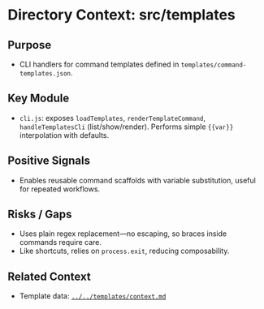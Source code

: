 # Directory Context: src/templates

## Purpose

- CLI handlers for command templates defined in `templates/command-templates.json`.

## Key Module

- `cli.js`: exposes `loadTemplates`, `renderTemplateCommand`, `handleTemplatesCli` (list/show/render). Performs simple `{{var}}` interpolation with defaults.

## Positive Signals

- Enables reusable command scaffolds with variable substitution, useful for repeated workflows.

## Risks / Gaps

- Uses plain regex replacement—no escaping, so braces inside commands require care.
- Like shortcuts, relies on `process.exit`, reducing composability.

## Related Context

- Template data: [`../../templates/context.md`](../../templates/context.md)
